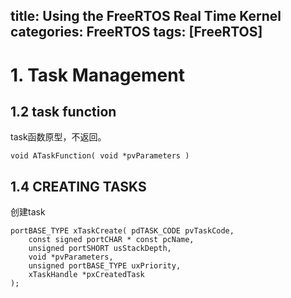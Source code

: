title: Using the FreeRTOS Real Time Kernel
categories: FreeRTOS
tags: [FreeRTOS]
---

# 1. Task Management

## 1.2 task function
task函数原型，不返回。

	void ATaskFunction( void *pvParameters )

## 1.4 CREATING TASKS
创建task

	portBASE_TYPE xTaskCreate( pdTASK_CODE pvTaskCode,
		const signed portCHAR * const pcName,
		unsigned portSHORT usStackDepth,
		void *pvParameters,
		unsigned portBASE_TYPE uxPriority,
		xTaskHandle *pxCreatedTask
	);




